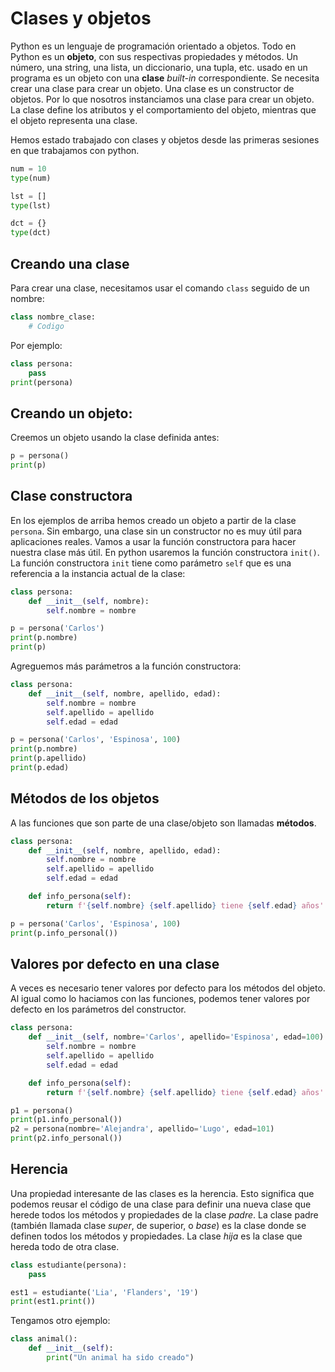 # Clases y objetos

Python es un lenguaje de programación orientado a objetos. Todo en Python es un **objeto**, con sus respectivas propiedades y métodos. Un número, una string, una lista, un diccionario, una tupla, etc. usado en un programa es un objeto con una **clase** *built-in* correspondiente. Se necesita crear una clase para crear un objeto. Una clase es un constructor de objetos. Por lo que nosotros instanciamos una clase para crear un objeto. La clase define los atributos y el comportamiento del objeto, mientras que el objeto representa una clase.

Hemos estado trabajado con clases y objetos desde las primeras sesiones en que trabajamos con python.

```python
num = 10
type(num)

lst = []
type(lst)

dct = {}
type(dct)
```

## Creando una clase

Para crear una clase, necesitamos usar el comando `class` seguido de un nombre:

```python
class nombre_clase:
    # Codigo
```

Por ejemplo:

```python
class persona:
    pass
print(persona)
```

## Creando un objeto:

Creemos un objeto usando la clase definida antes:

```python
p = persona()
print(p)
```

## Clase constructora

En los ejemplos de arriba hemos creado un objeto a partir de la clase `persona`. Sin embargo, una clase sin un constructor no es muy útil para aplicaciones reales. Vamos a usar la función constructora para hacer nuestra clase más útil. En python usaremos la función constructora `init()`. La función constructora `init` tiene como parámetro `self` que es una referencia a la instancia actual de la clase:

```python
class persona:
    def __init__(self, nombre):
        self.nombre = nombre

p = persona('Carlos')
print(p.nombre)
print(p)
```

Agreguemos más parámetros a la función constructora:

```python
class persona:
    def __init__(self, nombre, apellido, edad):
        self.nombre = nombre
        self.apellido = apellido
        self.edad = edad

p = persona('Carlos', 'Espinosa', 100)
print(p.nombre)
print(p.apellido)
print(p.edad)
```

## Métodos de los objetos

A las funciones que son parte de una clase/objeto son llamadas **métodos**.

```python
class persona:
    def __init__(self, nombre, apellido, edad):
        self.nombre = nombre
        self.apellido = apellido
        self.edad = edad

    def info_persona(self):
        return f'{self.nombre} {self.apellido} tiene {self.edad} años'

p = persona('Carlos', 'Espinosa', 100)
print(p.info_personal())
```

## Valores por defecto en una clase

A veces es necesario tener valores por defecto para los métodos del objeto. Al igual como lo haciamos con las funciones, podemos tener valores por defecto en los parámetros del constructor.

```python
class persona:
    def __init__(self, nombre='Carlos', apellido='Espinosa', edad=100):
        self.nombre = nombre
        self.apellido = apellido
        self.edad = edad

    def info_persona(self):
        return f'{self.nombre} {self.apellido} tiene {self.edad} años'

p1 = persona()
print(p1.info_personal())
p2 = persona(nombre='Alejandra', apellido='Lugo', edad=101)
print(p2.info_personal())
```

## Herencia

Una propiedad interesante de las clases es la herencia. Esto significa que podemos reusar el código de una clase para definir una nueva clase que herede todos los métodos y propiedades de la clase *padre*. La clase padre (también llamada clase *super*, de superior, o *base*) es la clase donde se definen todos los métodos y propiedades. La clase *hija* es la clase que hereda todo de otra clase.

```python
class estudiante(persona):
    pass

est1 = estudiante('Lia', 'Flanders', '19')
print(est1.print())
```

Tengamos otro ejemplo:

```python
class animal():
    def __init__(self):
        print("Un animal ha sido creado")
```